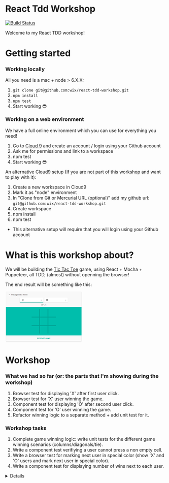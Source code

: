 # React Tdd Workshop

[![Build Status](https://travis-ci.org/wix/react-tdd-workshop.svg)](https://travis-ci.org/wix/react-tdd-workshop)

Welcome to my React TDD workshop!

# Getting started

### Working locally

All you need is a mac + node > 6.X.X:

1. `git clone git@github.com:wix/react-tdd-workshop.git`
2. `npm install`
3. `npm test`
4. Start working :sunglasses:

### Working on a web environment

We have a full online environment which you can use for everything you need!

1. Go to [Cloud 9](https://c9.io) and create an account / login using your Github account
2. Ask me for permissions and link to a workspace
3. npm test
4. Start working :sunglasses:

An alternative Cloud9 setup (If you are not part of this workshop and want to play with it):

1. Create a new workspace in Cloud9
2. Mark it as "node" environment
3. In "Clone from Git or Mercurial URL (optional)" add my github url: `git@github.com:wix/react-tdd-workshop.git`
4. Create workspace
5. npm install
6. npm test

* This alternative setup will require that you will login using your Github account

# What is this workshop about?

We will be building the [Tic Tac Toe](https://en.wikipedia.org/wiki/Tic-tac-toe) game, using React + Mocha + Puppeteer, all TDD, (almost) without openning the browser!

The end result will be something like this:

<img width="241" src ="assets/tic-tac-toe.png" />


# Workshop

### What we had so far (or: the parts that I'm showing during the workshop)

1. Browser test for displaying 'X' after first user click.
2. Browser test for 'X' user winning the game.
3. Component test for displaying 'O' after second user click.
4. Component test for 'O' user winning the game.
5. Refactor winning logic to a separate method + add unit test for it.

### Workshop tasks

1. Complete game winning logic: write unit tests for the different game winning scenarios (columns/diagonals/tie).
2. Write a component test verifiying a user cannot press a non empty cell.
3. Write a browser test for marking next user in special color (show 'X' and 'O' users and mark next user in special color).
4. Write a component test for displaying number of wins next to each user.

<details>
  <h3>Bonuses</h3>
  <p>
  
  _Bonus1:_ Add a server for game winning counter persistance

  1. Write a browser test: 
      
      a. Win a game.
      
      b. Refresh the page.
      
      c. Test for winning count.
      
   2. Write an integration test for server api endpoints
   3. Optional: write a component test for:
      
      a. Sending a post request on win.
      
      b. Displaying saved winnings on load.
   
 _Bonus 2:_  Add an option to save/load an existing game (using save/load buttons)

</details>
